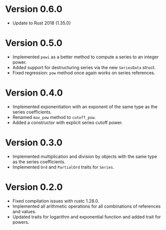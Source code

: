 # Version 0.6.0

- Update to Rust 2018 (1.35.0)

# Version 0.5.0

- Implemented `powi` as a better method to compute a series to an
  integer power.
- Added support for destructuring series via the new `SeriesData` struct.
- Fixed regression: `pow` method once again works on series references.

# Version 0.4.0

- Implemented exponentiation with an exponent of the same type as the
  series coefficients.
- Renamed `max_pow` method to `cutoff_pow`.
- Added a constructor with explicit series cutoff power.

# Version 0.3.0

- Implemented multiplication and division by objects with the same type
  as the series coefficients.
- Implemented `Ord` and `PartialOrd` traits for `Series`.

# Version 0.2.0

- Fixed compilation issues with rustc 1.28.0.
- Implemented all arithmetic operations for all combinations of
  references and values.
- Updated traits for logarithm and exponential function and added trait
  for powers.
